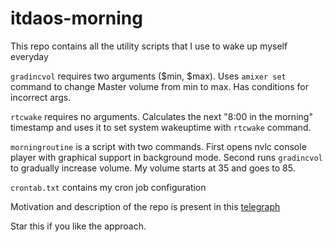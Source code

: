 # itdaos-morning
This repo contains all the utility scripts that I use to wake up myself everyday

`gradincvol` requires two arguments ($min, $max). Uses `amixer set` command to change Master volume from min to max. Has conditions for incorrect args.

`rtcwake` requires no arguments. Calculates the next "8:00 in the morning" timestamp and uses it to set system wakeuptime with `rtcwake` command.

`morningroutine` is a script with two commands. First opens nvlc console player with graphical support in background mode. Second runs `gradincvol` to gradually increase volume. My volume starts at 35 and goes to 85.

`crontab.txt` contains my cron job configuration

Motivation and description of the repo is present in this [telegraph](https://telegra.ph/Pishem-korisn%D1%96-skripti-na-bash-04-09)

Star this if you like the approach.

